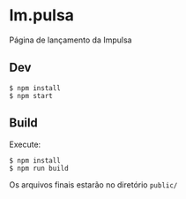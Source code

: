 # Im.pulsa

Página de lançamento da Impulsa

## Dev

```
$ npm install
$ npm start
```

## Build

Execute:

```
$ npm install
$ npm run build
```

Os arquivos finais estarão no diretório `public/`
